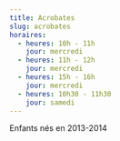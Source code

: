 ```yaml
---
title: Acrobates
slug: acrobates
horaires:
  - heures: 10h - 11h
    jour: mercredi
  - heures: 11h - 12h
    jour: mercredi
  - heures: 15h - 16h
    jour: mercredi
  - heures: 10h30 - 11h30
    jour: samedi
---
```

Enfants nés en 2013-2014
